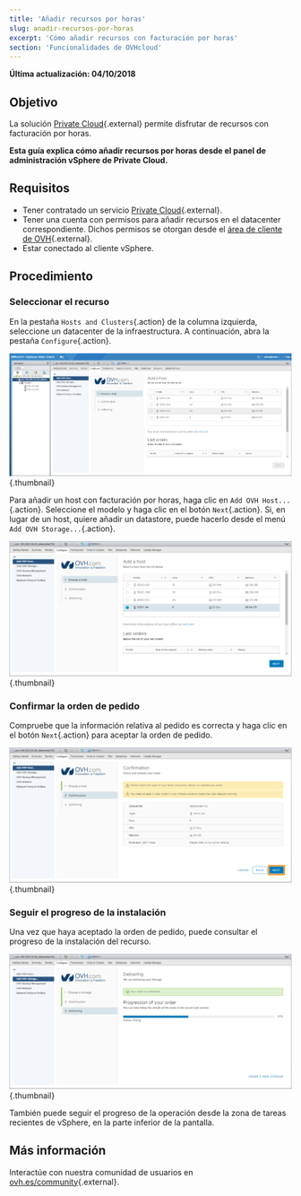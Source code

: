 ```yaml
---
title: 'Añadir recursos por horas'
slug: anadir-recursos-por-horas
excerpt: 'Cómo añadir recursos con facturación por horas'
section: 'Funcionalidades de OVHcloud'
---
```


**Última actualización: 04/10/2018**

## Objetivo

La solución [Private Cloud](https://www.ovh.es/private-cloud/){.external} permite disfrutar de recursos con facturación por horas.

**Esta guía explica cómo añadir recursos por horas desde el panel de administración vSphere de Private Cloud.**

## Requisitos

* Tener contratado un servicio [Private Cloud](https://www.ovh.es/private-cloud/){.external}.
* Tener una cuenta con permisos para añadir recursos en el datacenter correspondiente. Dichos permisos se otorgan desde el [área de cliente de OVH](https://www.ovh.com/auth/?action=gotomanager){.external}.
* Estar conectado al cliente vSphere.


## Procedimiento

### Seleccionar el recurso

En la pestaña `Hosts and Clusters`{.action} de la columna izquierda, seleccione un datacenter de la infraestructura. A continuación, abra la pestaña `Configure`{.action}.

![Añadir un host](images/addhost_01.png){.thumbnail}

Para añadir un host con facturación por horas, haga clic en `Add OVH Host...`{.action}. Seleccione el modelo y haga clic en el botón `Next`{.action}. Si, en lugar de un host, quiere añadir un datastore, puede hacerlo desde el menú `Add OVH Storage...`{.action}.

![Añadir un host](images/addhost_03.png){.thumbnail}


### Confirmar la orden de pedido

Compruebe que la información relativa al pedido es correcta y haga clic en el botón `Next`{.action} para aceptar la orden de pedido.

![](images/addhost_04.png){.thumbnail}

### Seguir el progreso de la instalación

Una vez que haya aceptado la orden de pedido, puede consultar el progreso de la instalación del recurso.

![](images/addhost_06.png){.thumbnail}

También puede seguir el progreso de la operación desde la zona de tareas recientes de vSphere, en la parte inferior de la pantalla.


## Más información

Interactúe con nuestra comunidad de usuarios en [ovh.es/community](https://www.ovh.es/community/){.external}.